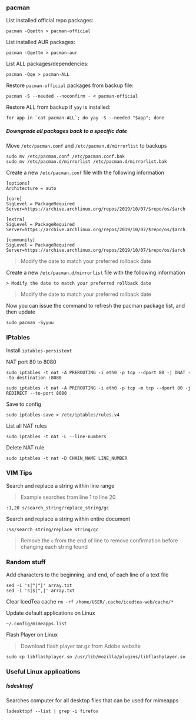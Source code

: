 ### pacman

List installed official repo packages:

```
pacman -Qqettn > pacman-official
```

List installed AUR packages:

```
pacman -Qqettm > pacman-aur
```

List ALL packages/dependencies:

```
pacman -Qqe > pacman-ALL
```

Restore `pacman-official` packages from backup file:

```
pacman -S --needed --noconfirm - < pacman-official
```

Restore ALL from backup if `yay` is installed:

```
for app in `cat pacman-ALL`; do yay -S --needed "$app"; done
```

##### Downgrade all packages back to a specific date

Move `/etc/pacman.conf` and `/etc/pacman.d/mirrorlist` to backups

```
sudo mv /etc/pacman.conf /etc/pacman.conf.bak
sudo mv /etc/pacman.d/mirrorlist /etc/pacman.d/mirrorlist.bak
```

Create a new `/etc/pacman.conf` file with the following information

```
[options]
Architecture = auto

[core]
SigLevel = PackageRequired
Server=https://archive.archlinux.org/repos/2019/10/07/$repo/os/$arch

[extra]
SigLevel = PackageRequired
Server=https://archive.archlinux.org/repos/2019/10/07/$repo/os/$arch

[community]
SigLevel = PackageRequired
Server=https://archive.archlinux.org/repos/2019/10/07/$repo/os/$arch
```

> Modify the date to match your preferred rollback date

Create a new `/etc/pacman.d/mirrorlist` file with the following information

```
> Modify the date to match your preferred rollback date
```

> Modify the date to match your preferred rollback date

Now you can issue the command to refresh the pacman package list, and then update

```
sudo pacman -Syyuu
```

### IPtables
  Install `iptables-persistent`

  NAT port 80 to 8080

  `sudo iptables -t nat -A PREROUTING -i eth0 -p tcp --dport 80 -j DNAT --to-destination :8080`

  `sudo iptables -t nat -A PREROUTING -i eth0 -p tcp -m tcp --dport 80 -j REDIRECT --to-port 8080`

  Save to config

  `sudo iptables-save > /etc/iptables/rules.v4`

  List all NAT rules

  `sudo iptables -t nat -L --line-numbers`

  Delete NAT rule

  `sudo iptables -t nat -D CHAIN_NAME LINE_NUMBER`

### VIM Tips

Search and replace a string within line range

> Example searches from line 1 to line 20

```
:1,20 s/search_string/replace_string/gc
```

Search and replace a string within entire document

```
:%s/search_string/replace_string/gc
```

> Remove the `c` from the end of line to remove confirmation before changing each string found

### Random stuff

Add characters to the beginning, and end, of each line of a text file

```
sed -i 's|^|"|' array.txt
sed -i 's|$|",|' array.txt
```

Clear IcedTea cache
`rm -rf /home/USER/.cache/icedtea-web/cache/*`

Update default applications on Linux
```
~/.config/mimeapps.list
```

Flash Player on Linux
> Download flash player tar.gz from Adobe website
```
sudo cp libflashplayer.so /usr/lib/mozilla/plugins/libflashplayer.so
```

### Useful Linux applications

##### lsdesktopf

Searches computer for all desktop files that can be used for mimeapps

```
lsdesktopf --list | grep -i firefox
```
